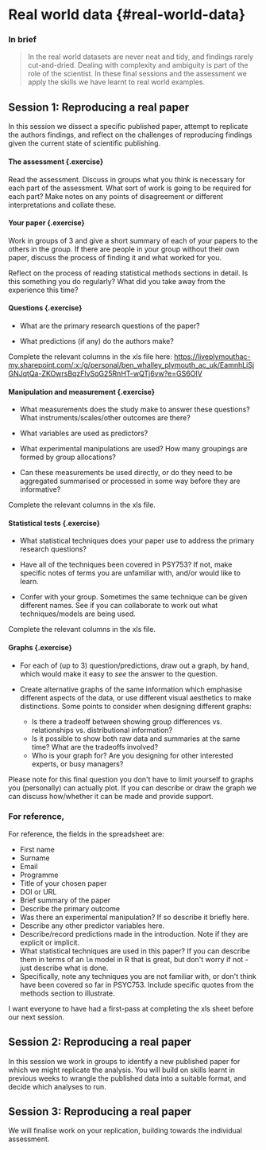 # Real world data {#real-world-data}

### In brief

> In the real world datasets are never neat and tidy, and findings rarely
> cut-and-dried. Dealing with complexity and ambiguity is part of the role of
> the scientist. In these final sessions and the assessment we apply the skills
> we have learnt to real world examples.

## Session 1: Reproducing a real paper

In this session we dissect a specific published paper, attempt to replicate the
authors findings, and reflect on the challenges of reproducing findings given
the current state of scientific publishing.


#### The assessment {.exercise}

Read the assessment. Discuss in groups what you think is necessary for each part of the assessment. What sort of work is going to be required for each part?
Make notes on any points of disagreement or different interpretations and collate these.


#### Your paper {.exercise}

Work in groups of 3 and give a short summary of each of your papers to the others in the group. If there are people in your group without their own paper, discuss the process of finding it and what worked for you.

Reflect on the process of reading statistical methods sections in detail. Is this something you do regularly? What did you take away from the experience this time?


#### Questions {.exercise}

- What are the primary research questions of the paper?

- What predictions (if any) do the authors make?

Complete the relevant columns in the xls file here: <https://liveplymouthac-my.sharepoint.com/:x:/g/personal/ben_whalley_plymouth_ac_uk/EamnhLiSjGNJqtQa-ZKOwrsBqzFlvSqG25RnHT-wQTj6vw?e=GS6OIV>


#### Manipulation and measurement {.exercise}

- What measurements does the study make to answer these questions? What instruments/scales/other outcomes are there?

- What variables are used as predictors?

- What experimental manipulations are used? How many groupings are formed by group allocations?

- Can these measurements be used directly, or do they need to be aggregated summarised or processed in some way before they are informative?

Complete the relevant columns in the xls file.


#### Statistical tests {.exercise}


- What statistical techniques does your paper use to address the primary research questions?

- Have all of the techniques been covered in PSY753? If not, make specific notes of terms you are unfamiliar with, and/or would like to learn.

- Confer with your group. Sometimes the same technique can be given different names. See if you can collaborate to work out what techniques/models are being used.

Complete the relevant columns in the xls file.



#### Graphs {.exercise}

- For each of (up to 3) question/predictions, draw out a graph, by hand, which would make it easy to *see* the answer to the question.

- Create alternative graphs of the same information which emphasise different aspects of the data, or use different visual aesthetics to make distinctions. Some points to consider when designing different graphs:

  - Is there a tradeoff between showing group differences vs. relationships vs. distributional information?
  - Is it possible to show both raw data and summaries at the same time? What are the tradeoffs involved?
  - Who is your graph for? Are you designing for other interested experts, or busy managers?

Please note for this final question you don't have to limit yourself to graphs you (personally) can actually plot. If you can describe or draw the graph we can discuss how/whether it can be made and provide support.




### For reference,

For reference, the fields in the spreadsheet are:

- First name
- Surname
- Email
- Programme
- Title of your chosen paper
- DOI or URL
- Brief summary of the paper
- Describe the primary outcome
- Was there an experimental manipulation? If so describe it briefly here.
- Describe any other predictor variables here.
- Describe/record predictions made in the introduction. Note if they are explicit or implicit.
- What statistical techniques are used in this paper? If you can describe them in terms of an `lm` model in R that is great, but don't worry if not - just describe what is done.
- Specifically, note any techniques you are not familiar with, or don't think have been covered so far in PSYC753. Include specific quotes from the methods section to illustrate.


I want everyone to have had a first-pass at completing the xls sheet before our next session.



## Session 2: Reproducing a real paper

In this session we work in groups to identify a new published paper for which we
might replicate the analysis. You will build on skills learnt in previous weeks
to wrangle the published data into a suitable format, and decide which analyses
to run.

## Session 3: Reproducing a real paper

We will finalise work on your replication, building towards the individual
assessment.
